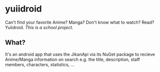 # yuiidroid
Can't find your favorite Anime? Manga? Don't know what to watch? Read? Yuiidroid. *This is a school project.*

## What?
It's an android app that uses the JikanApi via its NuGet package to recieve Anime/Manga information on search e.g. the title, description, staff members, characters, statistics, ...
